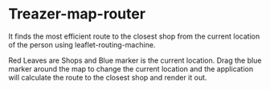 # Treazer-map-router
It finds the most efficient route to the closest shop from the current location of the person using leaflet-routing-machine. 

Red Leaves are Shops and Blue marker is the current location. Drag the blue marker around the map to change the current location and the application will calculate the route to the closest shop and render it out.
